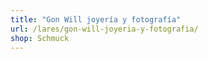 ```yaml
---
title: "Gon Will joyería y fotografía"
url: /lares/gon-will-joyeria-y-fotografia/
shop: Schmuck
---
```


